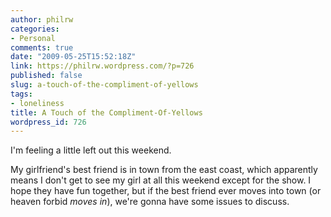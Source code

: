 ```yaml
---
author: philrw
categories:
- Personal
comments: true
date: "2009-05-25T15:52:18Z"
link: https://philrw.wordpress.com/?p=726
published: false
slug: a-touch-of-the-compliment-of-yellows
tags:
- loneliness
title: A Touch of the Compliment-Of-Yellows
wordpress_id: 726
---
```


I'm feeling a little left out this weekend.

My girlfriend's best friend is in town from the east coast, which apparently means I don't get to see my girl at all this weekend except for the show. I hope they have fun together, but if the best friend ever moves into town (or heaven forbid _moves in_), we're gonna have some issues to discuss.

